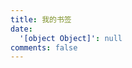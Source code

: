 ```yaml
---
title: 我的书签
date:
  '[object Object]': null
comments: false
---
```

<script src="https://cdn.jsdelivr.net/npm/jquery@latest/dist/jquery.min.js"></script>
<style>
@font-face{font-family:'LXGW WenKai';src:url('https://cdn.jsdelivr.net/gh/jinghu-moon/Blog_Static_Files@main/font/LXGWWenKai-Regular.woff2') format('woff2'),url('https://cdn.jsdelivr.net/gh/jinghu-moon/Blog_Static_Files@main/font/LXGWWenKai-Regular.woff') format('woff');font-weight:normal;font-style:normal;font-display:swap}
.links-content{margin-top:1rem}
.link-navigation::after{content:" ";display:block;clear:both}
.card{position:relative;width:25%;padding:0;border-radius:10px;transition-duration:.3s;margin-bottom:1.5rem;margin-left:16px;display:block;float:left;box-shadow:0 0 6px 1px rgb(0 0 0 / 10%);background:transparent;overflow:hidden;border:none !important;padding:10px !important;padding-bottom:0 !important}
.card:hover:before,.card:focus:before,.card:active:before{-webkit-transform:translateX(0);transform:translateX(0)}
.card:before{content:"";position:absolute;z-index:-1;top:0;left:0;right:0;bottom:0;background-image:linear-gradient(to top,#e4f0f5 0%,#e4f0f5 100%);-webkit-transform:translateY(209px);transform:translateY(209px);-webkit-transition-property:transform;transition-property:transform;-webkit-transition-duration:0.25s;transition-duration:all 0.25s;-webkit-transition-timing-function:ease-out;transition-timing-function:ease-out}
.card:hover,.card:hover>.card-header a,.card:hover>.card-content a{transform:translateY(-10px)}
@media(max-width:567px){.card{margin-left:20px;width:calc((100% - 20px)/2)}
.card:nth-child(2n+1){margin-left:0}
.card:not(:nth-child(2n+1)){margin-left:20px}
}@media(min-width:567px){.card{margin-left:20px;width:calc((100% - 40px)/3)}
.card:nth-child(3n+1){margin-left:0}
.card:not(:nth-child(3n+1)){margin-left:40px}
}@media(min-width:768px){.card{margin-left:16px;width:calc((100% - 60px)/4)}
.card:nth-child(4n+1){margin-left:0}
.card:not(:nth-child(4n+1)){margin-left:20px}
}.card .card-header{display:block;padding:.25rem .5rem;font-weight:bolder;white-space:nowrap;font-family:'微软雅黑';font-size:16px;background-color:transparent;cursor:pointer;border:none}
.card .card-header a{text-decoration:none;border:0;overflow:hidden}
.card .card-header a:hover{color:#222222;text-decoration:none;border:0}
.card .card-content{font-family:'LXGW WenKai';display:block;text-align:left;margin:.5rem .5rem;margin-top:0;font-weight:500;font-size:smaller;color:#9e9e9e;height:44px;word-break:break-all;display:-webkit-box;-webkit-line-clamp:2;-webkit-box-orient:vertical;overflow:hidden}
.card .card-content a{font-style:normal;color:#222222;font-weight:500;text-decoration:none;border:0;overflow:hidden}
.stars_h2{color:#000}
</style>



<h2 class="stars_h2"></h2>

<div><div class="links-content"><div class="link-navigation mine"></div></div></div>


<h2 class="stars_h2"></h2>

<div><div class="links-content"><div class="link-navigation test1"></div></div></div>

